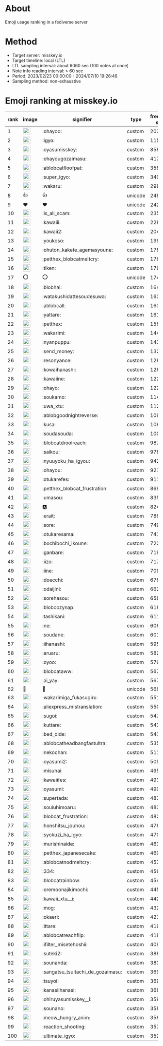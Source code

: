 # About
Emoji usage ranking in a fediverse server

# Method
- Target server: misskey.io
- Target timeline: local (LTL)
- LTL sampling interval: about 6060 sec (100 notes at once)
- Note info reading interval: > 60 sec
- Period: 2023/02/23 00:00:00 - 2024/07/10 19:26:46 
- Sampling method: non-exhaustive

# Emoji ranking at misskey.io

|rank|image|signifier|type|frequency score|
|----|----|----|----|----|
|1|<img height="24" src="https://misskey.io/emoji/ohayoo.webp">|:ohayoo:|custom|203213|
|2|<img height="24" src="https://misskey.io/emoji/igyo.webp">|:igyo:|custom|115116|
|3|<img height="24" src="https://misskey.io/emoji/oyasumisskey.webp">|:oyasumisskey:|custom|85869|
|4|<img height="24" src="https://misskey.io/emoji/ohayougozaimasu.webp">|:ohayougozaimasu:|custom|41789|
|5|<img height="24" src="https://misskey.io/emoji/ablobcatfloofpat.webp">|:ablobcatfloofpat:|custom|35899|
|6|<img height="24" src="https://misskey.io/emoji/super_igyo.webp">|:super_igyo:|custom|34024|
|7|<img height="24" src="https://misskey.io/emoji/wakaru.webp">|:wakaru:|custom|29847|
|8|👍|👍|unicode|24849|
|9|❤|❤|unicode|24205|
|10|<img height="24" src="https://misskey.io/emoji/is_all_scam.webp">|:is_all_scam:|custom|23569|
|11|<img height="24" src="https://misskey.io/emoji/kawaiii.webp">|:kawaiii:|custom|22876|
|12|<img height="24" src="https://misskey.io/emoji/kawaii2.webp">|:kawaii2:|custom|20410|
|13|<img height="24" src="https://misskey.io/emoji/youkoso.webp">|:youkoso:|custom|19998|
|14|<img height="24" src="https://misskey.io/emoji/ohuton_kakete_agemasyoune.webp">|:ohuton_kakete_agemasyoune:|custom|17836|
|15|<img height="24" src="https://misskey.io/emoji/petthex_blobcatmeltcry.webp">|:petthex_blobcatmeltcry:|custom|17672|
|16|<img height="24" src="https://misskey.io/emoji/tiken.webp">|:tiken:|custom|17646|
|17|⭕|⭕|unicode|17427|
|18|<img height="24" src="https://misskey.io/emoji/blobhai.webp">|:blobhai:|custom|16486|
|19|<img height="24" src="https://misskey.io/emoji/watakushidattesoudesuwa.webp">|:watakushidattesoudesuwa:|custom|16391|
|20|<img height="24" src="https://misskey.io/emoji/ablobcall.webp">|:ablobcall:|custom|16310|
|21|<img height="24" src="https://misskey.io/emoji/yattare.webp">|:yattare:|custom|16145|
|22|<img height="24" src="https://misskey.io/emoji/petthex.webp">|:petthex:|custom|15646|
|23|<img height="24" src="https://misskey.io/emoji/wakarimi.webp">|:wakarimi:|custom|14431|
|24|<img height="24" src="https://misskey.io/emoji/nyanpuppu.webp">|:nyanpuppu:|custom|14395|
|25|<img height="24" src="https://misskey.io/emoji/send_money.webp">|:send_money:|custom|13299|
|26|<img height="24" src="https://misskey.io/emoji/resonyance.webp">|:resonyance:|custom|12863|
|27|<img height="24" src="https://misskey.io/emoji/kowaihanashi.webp">|:kowaihanashi:|custom|12614|
|28|<img height="24" src="https://misskey.io/emoji/kawaiine.webp">|:kawaiine:|custom|12280|
|29|<img height="24" src="https://misskey.io/emoji/ohayo.webp">|:ohayo:|custom|12211|
|30|<img height="24" src="https://misskey.io/emoji/soukamo.webp">|:soukamo:|custom|11447|
|31|<img height="24" src="https://misskey.io/emoji/uwa_xtu.webp">|:uwa_xtu:|custom|11208|
|32|<img height="24" src="https://misskey.io/emoji/ablobgoodnightreverse.webp">|:ablobgoodnightreverse:|custom|10936|
|33|<img height="24" src="https://misskey.io/emoji/kusa.webp">|:kusa:|custom|10823|
|34|<img height="24" src="https://misskey.io/emoji/soudasouda.webp">|:soudasouda:|custom|10067|
|35|<img height="24" src="https://misskey.io/emoji/blobcatdroolreach.webp">|:blobcatdroolreach:|custom|9871|
|36|<img height="24" src="https://misskey.io/emoji/saikou.webp">|:saikou:|custom|9783|
|37|<img height="24" src="https://misskey.io/emoji/nyuuyoku_ha_igyou.webp">|:nyuuyoku_ha_igyou:|custom|9425|
|38|<img height="24" src="https://misskey.io/emoji/ohayou.webp">|:ohayou:|custom|9211|
|39|<img height="24" src="https://misskey.io/emoji/otukarefes.webp">|:otukarefes:|custom|9116|
|40|<img height="24" src="https://misskey.io/emoji/petthex_blobcat_frustration.webp">|:petthex_blobcat_frustration:|custom|8692|
|41|<img height="24" src="https://misskey.io/emoji/umasou.webp">|:umasou:|custom|8355|
|42|<img height="24" src="https://misskey.io/emoji/a.webp">|:a:|custom|8248|
|43|<img height="24" src="https://misskey.io/emoji/erait.webp">|:erait:|custom|7860|
|44|<img height="24" src="https://misskey.io/emoji/sore.webp">|:sore:|custom|7495|
|45|<img height="24" src="https://misskey.io/emoji/otukaresama.webp">|:otukaresama:|custom|7410|
|46|<img height="24" src="https://misskey.io/emoji/bochibochi_ikoune.webp">|:bochibochi_ikoune:|custom|7223|
|47|<img height="24" src="https://misskey.io/emoji/ganbare.webp">|:ganbare:|custom|7193|
|48|<img height="24" src="https://misskey.io/emoji/iizo.webp">|:iizo:|custom|7178|
|49|<img height="24" src="https://misskey.io/emoji/iine.webp">|:iine:|custom|7097|
|50|<img height="24" src="https://misskey.io/emoji/doecchi.webp">|:doecchi:|custom|6766|
|51|<img height="24" src="https://misskey.io/emoji/odaijini.webp">|:odaijini:|custom|6622|
|52|<img height="24" src="https://misskey.io/emoji/sorehasou.webp">|:sorehasou:|custom|6585|
|53|<img height="24" src="https://misskey.io/emoji/blobcozynap.webp">|:blobcozynap:|custom|6181|
|54|<img height="24" src="https://misskey.io/emoji/tashikani.webp">|:tashikani:|custom|6119|
|55|<img height="24" src="https://misskey.io/emoji/ne.webp">|:ne:|custom|6062|
|56|<img height="24" src="https://misskey.io/emoji/soudane.webp">|:soudane:|custom|6016|
|57|<img height="24" src="https://misskey.io/emoji/iihanashi.webp">|:iihanashi:|custom|5950|
|58|<img height="24" src="https://misskey.io/emoji/aruaru.webp">|:aruaru:|custom|5823|
|59|<img height="24" src="https://misskey.io/emoji/oyoo.webp">|:oyoo:|custom|5763|
|60|<img height="24" src="https://misskey.io/emoji/blobcataww.webp">|:blobcataww:|custom|5678|
|61|<img height="24" src="https://misskey.io/emoji/ai_yay.webp">|:ai_yay:|custom|5670|
|62|🎉|🎉|unicode|5663|
|63|<img height="24" src="https://misskey.io/emoji/wakarimiga_fukasugiru.webp">|:wakarimiga_fukasugiru:|custom|5514|
|64|<img height="24" src="https://misskey.io/emoji/aliexpress_mistranslation.webp">|:aliexpress_mistranslation:|custom|5508|
|65|<img height="24" src="https://misskey.io/emoji/sugoi.webp">|:sugoi:|custom|5476|
|66|<img height="24" src="https://misskey.io/emoji/kuttare.webp">|:kuttare:|custom|5437|
|67|<img height="24" src="https://misskey.io/emoji/bed_oide.webp">|:bed_oide:|custom|5413|
|68|<img height="24" src="https://misskey.io/emoji/ablobcatheadbangfastultra.webp">|:ablobcatheadbangfastultra:|custom|5353|
|69|<img height="24" src="https://misskey.io/emoji/nekochan.webp">|:nekochan:|custom|5111|
|70|<img height="24" src="https://misskey.io/emoji/oyasumi2.webp">|:oyasumi2:|custom|5050|
|71|<img height="24" src="https://misskey.io/emoji/misuhai.webp">|:misuhai:|custom|4951|
|72|<img height="24" src="https://misskey.io/emoji/kawaiifes.webp">|:kawaiifes:|custom|4939|
|73|<img height="24" src="https://misskey.io/emoji/oyasumi.webp">|:oyasumi:|custom|4904|
|74|<img height="24" src="https://misskey.io/emoji/supertada.webp">|:supertada:|custom|4878|
|75|<img height="24" src="https://misskey.io/emoji/souiuhimoaru.webp">|:souiuhimoaru:|custom|4834|
|76|<img height="24" src="https://misskey.io/emoji/blobcat_frustration.webp">|:blobcat_frustration:|custom|4824|
|77|<img height="24" src="https://misskey.io/emoji/honshitsu_jouhou.webp">|:honshitsu_jouhou:|custom|4763|
|78|<img height="24" src="https://misskey.io/emoji/syokuzi_ha_igyo.webp">|:syokuzi_ha_igyo:|custom|4704|
|79|<img height="24" src="https://misskey.io/emoji/murishinaide.webp">|:murishinaide:|custom|4635|
|80|<img height="24" src="https://misskey.io/emoji/petthex_japanesecake.webp">|:petthex_japanesecake:|custom|4609|
|81|<img height="24" src="https://misskey.io/emoji/ablobcatnodmeltcry.webp">|:ablobcatnodmeltcry:|custom|4573|
|82|<img height="24" src="https://misskey.io/emoji/334.webp">|:334:|custom|4564|
|83|<img height="24" src="https://misskey.io/emoji/blobcatrainbow.webp">|:blobcatrainbow:|custom|4549|
|84|<img height="24" src="https://misskey.io/emoji/oremoonajikimochi.webp">|:oremoonajikimochi:|custom|4454|
|85|<img height="24" src="https://misskey.io/emoji/kawaii_xtu__i.webp">|:kawaii_xtu__i:|custom|4422|
|86|<img height="24" src="https://misskey.io/emoji/mog.webp">|:mog:|custom|4325|
|87|<img height="24" src="https://misskey.io/emoji/okaeri.webp">|:okaeri:|custom|4214|
|88|<img height="24" src="https://misskey.io/emoji/ittare.webp">|:ittare:|custom|4196|
|89|<img height="24" src="https://misskey.io/emoji/ablobcatreachflip.webp">|:ablobcatreachflip:|custom|4181|
|90|<img height="24" src="https://misskey.io/emoji/ifilter_misetehoshii.webp">|:ifilter_misetehoshii:|custom|4090|
|91|<img height="24" src="https://misskey.io/emoji/suteki2.webp">|:suteki2:|custom|3885|
|92|<img height="24" src="https://misskey.io/emoji/sounanda.webp">|:sounanda:|custom|3835|
|93|<img height="24" src="https://misskey.io/emoji/sangatsu_tsuitachi_de_gozaimasu.webp">|:sangatsu_tsuitachi_de_gozaimasu:|custom|3698|
|94|<img height="24" src="https://misskey.io/emoji/tsuyoi.webp">|:tsuyoi:|custom|3696|
|95|<img height="24" src="https://misskey.io/emoji/kanasiihanasi.webp">|:kanasiihanasi:|custom|3687|
|96|<img height="24" src="https://misskey.io/emoji/ohiruyasumisskey__i.webp">|:ohiruyasumisskey__i:|custom|3596|
|97|<img height="24" src="https://misskey.io/emoji/sounano.webp">|:sounano:|custom|3588|
|98|<img height="24" src="https://misskey.io/emoji/meow_hungry_anim.webp">|:meow_hungry_anim:|custom|3588|
|99|<img height="24" src="https://misskey.io/emoji/reaction_shooting.webp">|:reaction_shooting:|custom|3576|
|100|<img height="24" src="https://misskey.io/emoji/ultimate_igyo.webp">|:ultimate_igyo:|custom|3524|
